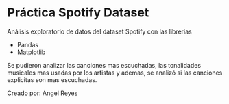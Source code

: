 # Práctica Spotify Dataset

Análisis exploratorio de datos del dataset Spotify con las librerias
- Pandas
- Matplotlib

Se pudieron analizar las canciones mas escuchadas, las tonalidades musicales mas usadas por los artistas y ademas, se analizó si las canciones explicitas son mas escuchadas.

Creado por:
Angel Reyes
